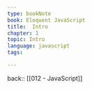 ```yaml
---
type: bookNote
book: Eloquent JavaScript
title:  Intro
chapter: 1
topic: Intro
language: javascript
tags:

---
```

back:: [[012 - JavaScript]]